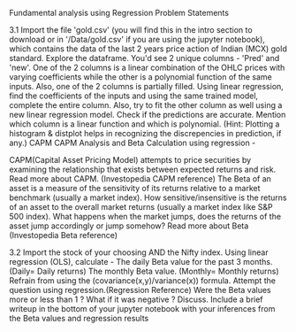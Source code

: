 Fundamental analysis using Regression 
Problem Statements



3.1 Import the file 'gold.csv' (you will find this in the intro section to download or in '/Data/gold.csv' if you are using the jupyter notebook), which contains the data of the last 2 years price action of Indian (MCX) gold standard. Explore the dataframe. You'd see 2 unique columns - 'Pred' and 'new'. One of the 2 columns is a linear combination of the OHLC prices with varying coefficients while the other is a polynomial function of the same inputs. Also, one of the 2 columns is partially filled.
Using linear regression, find the coefficients of the inputs and using the same trained model, complete the entire column.
Also, try to fit the other column as well using a new linear regression model. Check if the predictions are accurate. Mention which column is a linear function and which is polynomial.
(Hint: Plotting a histogram & distplot helps in recognizing the discrepencies in prediction, if any.)
CAPM CAPM Analysis and Beta Calculation using regression - 

CAPM(Capital Asset Pricing Model) attempts to price securities by examining the relationship that exists between expected returns and risk. 
Read more about CAPM. (Investopedia CAPM reference) 
The Beta of an asset is a measure of the sensitivity of its returns relative to a market benchmark (usually a market index). How sensitive/insensitive is the returns of an asset to the overall market returns (usually a market index like S&P 500 index). What happens when the market jumps, does the returns of the asset jump accordingly or jump somehow? 
Read more about Beta (Investopedia Beta reference)


3.2 Import the stock of your choosing AND the Nifty index. 
Using linear regression (OLS), calculate -
The daily Beta value for the past 3 months. (Daily= Daily returns)
The monthly Beta value. (Monthly= Monthly returns)
Refrain from using the (covariance(x,y)/variance(x)) formula. 
Attempt the question using regression.(Regression Reference) 
Were the Beta values more or less than 1 ? What if it was negative ? 
Discuss. Include a brief writeup in the bottom of your jupyter notebook with your inferences from the Beta values and regression results
